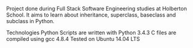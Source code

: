 Project done during Full Stack Software Engineering studies at Holberton School. It aims to learn about inheritance, superclass, baseclass and subclass in Python.

Technologies
Python Scripts are written with Python 3.4.3
C files are compiled using gcc 4.8.4
Tested on Ubuntu 14.04 LTS
